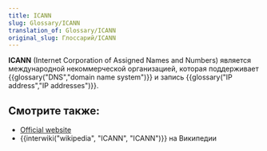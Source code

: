 ```yaml
---
title: ICANN
slug: Glossary/ICANN
translation_of: Glossary/ICANN
original_slug: Глоссарий/ICANN
---
```

**ICANN** (Internet Corporation of Assigned Names and Numbers) является международной некоммерческой организацией, которая поддерживает {{glossary("DNS","domain name system")}} и запись {{glossary("IP address","IP addresses")}}.

## Смотрите также:

- [Official website](https://www.icann.org/)
- {{interwiki("wikipedia", "ICANN", "ICANN")}} на Википедии
